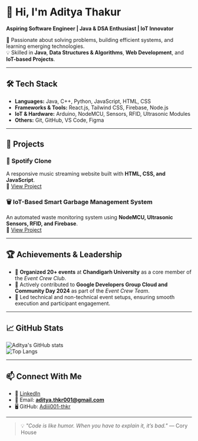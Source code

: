 # 👋 Hi, I'm Aditya Thakur  
**Aspiring Software Engineer | Java & DSA Enthusiast | IoT Innovator**  

🚀 Passionate about solving problems, building efficient systems, and learning emerging technologies.  
💡 Skilled in **Java**, **Data Structures & Algorithms**, **Web Development**, and **IoT-based Projects**.  

---

## 🛠 Tech Stack
- **Languages:** Java, C++, Python, JavaScript, HTML, CSS  
- **Frameworks & Tools:** React.js, Tailwind CSS, Firebase, Node.js  
- **IoT & Hardware:** Arduino, NodeMCU, Sensors, RFID, Ultrasonic Modules  
- **Others:** Git, GitHub, VS Code, Figma  

---

## 📌 Projects

### 🎵 Spotify Clone  
A responsive music streaming website built with **HTML, CSS, and JavaScript**.  
🔗 [View Project](#)  

### 🗑 IoT-Based Smart Garbage Management System  
An automated waste monitoring system using **NodeMCU, Ultrasonic Sensors, RFID, and Firebase**.  
🔗 [View Project](#)  

---

## 🏆 Achievements & Leadership
- 🎯 **Organized 20+ events** at **Chandigarh University** as a core member of the *Event Crew Club*.  
- 🎯 Actively contributed to **Google Developers Group Cloud and Community Day 2024** as part of the *Event Crew Team*.  
- 🎯 Led technical and non-technical event setups, ensuring smooth execution and participant engagement.  

---

## 📈 GitHub Stats
![Aditya's GitHub stats](https://github-readme-stats.vercel.app/api?username=Adiii001-thkr&show_icons=true&theme=tokyonight)  
![Top Langs](https://github-readme-stats.vercel.app/api/top-langs/?username=Adiii001-thkr&layout=compact&theme=tokyonight)  

---

## 📫 Connect With Me
- 💼 [LinkedIn](https://www.linkedin.com/in/adityathakurr)  
- 📧 Email: **aditya.thkr001@gmail.com**  
- 🖥 GitHub: [Adiii001-thkr](https://github.com/Adiii001-thkr)  

---

> 💡 *"Code is like humor. When you have to explain it, it’s bad."* — Cory House  
